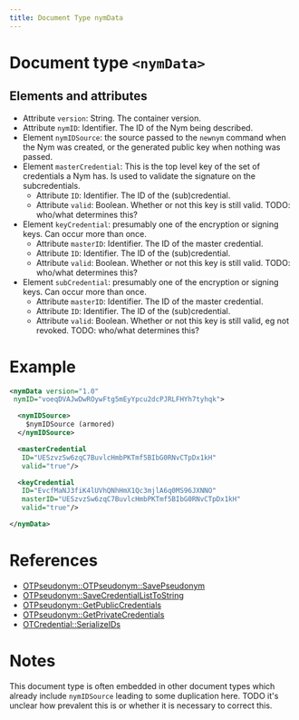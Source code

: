 ```yaml
---
title: Document Type nymData
---
```


# Document type `<nymData>`

## Elements and attributes
* Attribute `version`: String. The container version.
* Attribute `nymID`: Identifier. The ID of the Nym being described.
* Element `nymIDSource`: the source passed to the `newnym` command when the Nym
  was created, or the generated public key when nothing was passed.
* Element `masterCredential`: This is the top level key of the set of
  credentials a Nym has. Is used to validate the signature on the subcredentials.
  * Attribute `ID`: Identifier. The ID of the (sub)credential.
  * Attribute `valid`: Boolean. Whether or not this key is still valid. TODO: who/what
    determines this?
* Element `keyCredential`: presumably one of the encryption or signing keys.
  Can occur more than once.
  * Attribute `masterID`: Identifier. The ID of the master credential.
  * Attribute `ID`: Identifier. The ID of the (sub)credential.
  * Attribute `valid`: Boolean. Whether or not this key is still valid. TODO: who/what
    determines this?
* Element `subCredential`: presumably one of the encryption or signing keys.
  Can occur more than once.
  * Attribute `masterID`: Identifier. The ID of the master credential.
  * Attribute `ID`: Identifier. The ID of the (sub)credential.
  * Attribute `valid`: Boolean. Whether or not this key is still valid, eg not
    revoked. TODO: who/what determines this?

# Example
```xml
<nymData version="1.0"
 nymID="voeqDVAJwDwROywFtg5mEyYpcu2dcPJRLFHYh7tyhqk">

  <nymIDSource>
    $nymIDSource (armored)
  </nymIDSource>

  <masterCredential
   ID="UESzvzSw6zqC7BuvlcHmbPKTmf5BIbG0RNvCTpDx1kH"
   valid="true"/>

  <keyCredential
   ID="EvcfMaNJ3fiK4lUVhQNhHmX1Qc3mjlA6q0MS96JXNNO"
   masterID="UESzvzSw6zqC7BuvlcHmbPKTmf5BIbG0RNvCTpDx1kH"
   valid="true"/>

</nymData>
```

# References
* [OTPseudonym::OTPseudonym::SavePseudonym](https://github.com/Open-Transactions/opentxs/blob/0de3b72/src/core/OTPseudonym.cpp#L4273)
* [OTPseudonym::SaveCredentialListToString](https://github.com/Open-Transactions/opentxs/blob/0de3b72/src/core/OTPseudonym.cpp#L4098)
* [OTPseudonym::GetPublicCredentials](https://github.com/Open-Transactions/opentxs/blob/0de3b72/src/core/OTPseudonym.cpp#L4023)
* [OTPseudonym::GetPrivateCredentials](https://github.com/Open-Transactions/opentxs/blob/0de3b72/src/core/OTPseudonym.cpp#L4055)
* [OTCredential::SerializeIDs](https://github.com/Open-Transactions/opentxs/blob/da07760/src/core/crypto/OTCredential.cpp#L1553)

# Notes
This document type is often embedded in other document types which already
include `nymIDSource` leading to some duplication here. TODO it's unclear how
prevalent this is or whether it is necessary to correct this.
